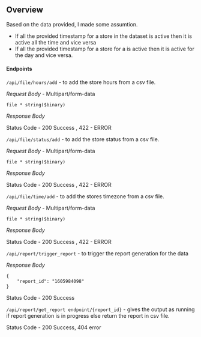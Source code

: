 ## Overview

Based on the data provided, I made some assumtion.

- If all the provided timestamp for a store in the dataset is active then it is active all the time and vice versa
- If all the provided timestamp for a store for a is active then it is active for the day and vice versa.

#### Endpoints

`/api/file/hours/add` - to add the store hours from a csv file.

_Request Body_ - Multipart/form-data

```
file * string($binary)
```

_Response Body_

Status Code - 200 Success , 422 - ERROR

`/api/file/status/add` - to add the store status from a csv file.

_Request Body_ - Multipart/form-data

```
file * string($binary)
```

_Response Body_

Status Code - 200 Success , 422 - ERROR

`/api/file/time/add` - to add the stores timezone from a csv file.

_Request Body_ - Multipart/form-data

```
file * string($binary)
```

_Response Body_

Status Code - 200 Success , 422 - ERROR

`/api/report/trigger_report` - to trigger the report generation for the data

_Response Body_

```
{
    "report_id": "1605984098"
}
```
Status Code - 200 Success 

`/api/report/get_report endpoint/{report_id}` - gives the output as running if report generation is in progress else return the report in csv file.

Status Code - 200 Success, 404 error

